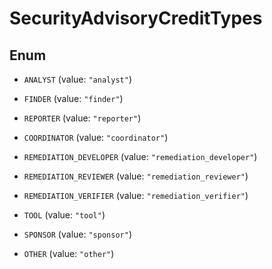 

# SecurityAdvisoryCreditTypes

## Enum


* `ANALYST` (value: `"analyst"`)

* `FINDER` (value: `"finder"`)

* `REPORTER` (value: `"reporter"`)

* `COORDINATOR` (value: `"coordinator"`)

* `REMEDIATION_DEVELOPER` (value: `"remediation_developer"`)

* `REMEDIATION_REVIEWER` (value: `"remediation_reviewer"`)

* `REMEDIATION_VERIFIER` (value: `"remediation_verifier"`)

* `TOOL` (value: `"tool"`)

* `SPONSOR` (value: `"sponsor"`)

* `OTHER` (value: `"other"`)



